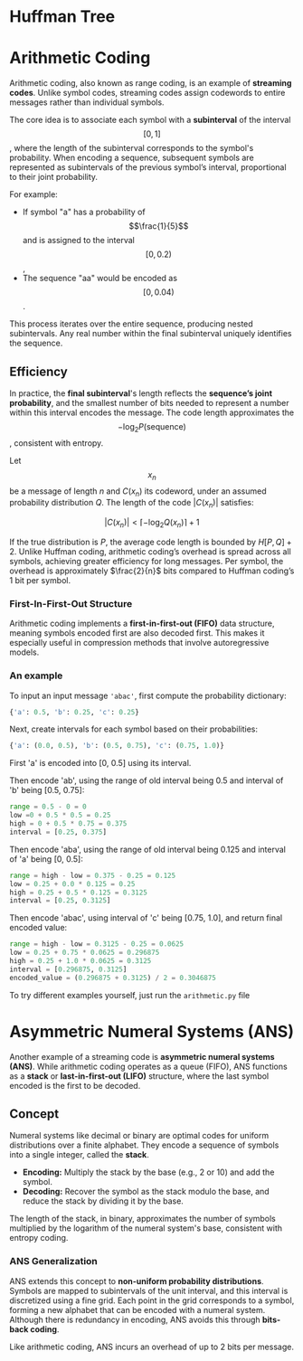 # Huffman Tree


# Arithmetic Coding

Arithmetic coding, also known as range coding, is an example of **streaming codes**. Unlike symbol codes, streaming codes assign codewords to entire messages rather than individual symbols. 

The core idea is to associate each symbol with a **subinterval** of the interval $$[0,1]$$, where the length of the subinterval corresponds to the symbol's probability. When encoding a sequence, subsequent symbols are represented as subintervals of the previous symbol’s interval, proportional to their joint probability.

For example:
- If symbol "a" has a probability of $$\frac{1}{5}$$ and is assigned to the interval $$[0, 0.2)$$, 
- The sequence "aa" would be encoded as $$[0, 0.04)$$.

This process iterates over the entire sequence, producing nested subintervals. Any real number within the final subinterval uniquely identifies the sequence.

## Efficiency

In practice, the **final subinterval**'s length reflects the **sequence’s joint probability**, and the smallest number of bits needed to represent a number within this interval encodes the message. The code length approximates the $$-\log_2 P(\text{sequence}) $$, consistent with entropy.

Let $$x_n$$ be a message of length $n$ and $C(x_n)$ its codeword, under an assumed probability distribution $Q$. The length of the code $|C(x_n)|$ satisfies:

$$ |C(x_n)| < \lceil -\log_2 Q(x_n) \rceil + 1 $$

If the true distribution is $P$, the average code length is bounded by $H[P,Q] + 2$. Unlike Huffman coding, arithmetic coding’s overhead is spread across all symbols, achieving greater efficiency for long messages. Per symbol, the overhead is approximately $\frac{2}{n}$ bits compared to Huffman coding’s 1 bit per symbol.

### First-In-First-Out Structure

Arithmetic coding implements a **first-in-first-out (FIFO)** data structure, meaning symbols encoded first are also decoded first. This makes it especially useful in compression methods that involve autoregressive models.

### An example

To input an input message `'abac'`, first compute the probability dictionary:

```python
{'a': 0.5, 'b': 0.25, 'c': 0.25}
```

Next, create intervals for each symbol based on their probabilities:
```python
{'a': (0.0, 0.5), 'b': (0.5, 0.75), 'c': (0.75, 1.0)}
```

First 'a' is encoded into [0, 0.5] using its interval.

Then encode 'ab', using the range of old interval being 0.5 and interval of 'b' being [0.5, 0.75]:
```python
range = 0.5 - 0 = 0
low =0 + 0.5 * 0.5 = 0.25
high = 0 + 0.5 * 0.75 = 0.375
interval = [0.25, 0.375]
```

Then encode 'aba', using the range of old interval being 0.125 and interval of 'a' being [0, 0.5]:
```python
range = high - low = 0.375 - 0.25 = 0.125
low = 0.25 + 0.0 * 0.125 = 0.25
high = 0.25 + 0.5 * 0.125 = 0.3125
interval = [0.25, 0.3125]
```

Then encode 'abac', using interval of 'c' being [0.75, 1.0], and return final encoded value:
```python
range = high - low = 0.3125 - 0.25 = 0.0625
low = 0.25 + 0.75 * 0.0625 = 0.296875
high = 0.25 + 1.0 * 0.0625 = 0.3125
interval = [0.296875, 0.3125]
encoded_value = (0.296875 + 0.3125) / 2 = 0.3046875
```

To try different examples yourself, just run the `arithmetic.py` file



# Asymmetric Numeral Systems (ANS)

Another example of a streaming code is **asymmetric numeral systems (ANS)**. While arithmetic coding operates as a queue (FIFO), ANS functions as a **stack** or **last-in-first-out (LIFO)** structure, where the last symbol encoded is the first to be decoded.

## Concept

Numeral systems like decimal or binary are optimal codes for uniform distributions over a finite alphabet. They encode a sequence of symbols into a single integer, called the **stack**. 

- **Encoding:** Multiply the stack by the base (e.g., 2 or 10) and add the symbol.
- **Decoding:** Recover the symbol as the stack modulo the base, and reduce the stack by dividing it by the base.

The length of the stack, in binary, approximates the number of symbols multiplied by the logarithm of the numeral system's base, consistent with entropy coding.

### ANS Generalization

ANS extends this concept to **non-uniform probability distributions**. Symbols are mapped to subintervals of the unit interval, and this interval is discretized using a fine grid. Each point in the grid corresponds to a symbol, forming a new alphabet that can be encoded with a numeral system. Although there is redundancy in encoding, ANS avoids this through **bits-back coding**.

Like arithmetic coding, ANS incurs an overhead of up to 2 bits per message.
